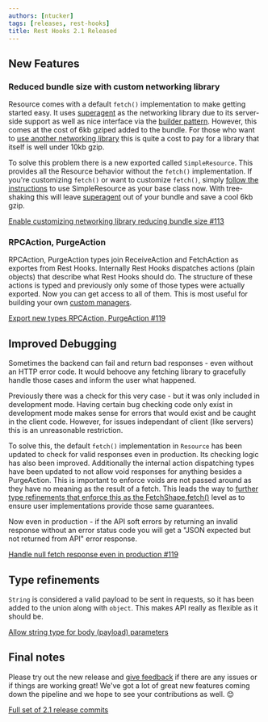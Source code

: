 ```yaml
---
authors: [ntucker]
tags: [releases, rest-hooks]
title: Rest Hooks 2.1 Released
---
```


## New Features

### Reduced bundle size with custom networking library

Resource comes with a default `fetch()` implementation to make getting started easy.
It uses [superagent](http://visionmedia.github.io/superagent/) as the networking library
due to its server-side support as well as nice interface via the [builder pattern](https://en.wikipedia.org/wiki/Builder_pattern).
However, this comes at the cost of 6kb gziped added to the bundle. For those who want
to [use another networking library](https://resthooks.io/docs/guides/custom-networking) this is quite a cost to pay for a library that itself
is well under 10kb gzip.

To solve this problem there is a new exported called `SimpleResource`. This provides
all the Resource behavior without the `fetch()` implementation. If you're customizing
`fetch()` or want to customize `fetch()`, simply [follow the instructions](https://resthooks.io/docs/guides/custom-networking) to use
SimpleResource as your base class now. With tree-shaking this will leave [superagent]((http://visionmedia.github.io/superagent/))
out of your bundle and save a cool 6kb gzip.

[Enable customizing networking library reducing bundle size #113](https://github.com/coinbase/rest-hooks/pull/113)

<!--truncate-->

### RPCAction, PurgeAction

RPCAction, PurgeAction types join ReceiveAction and FetchAction as exportes from Rest Hooks.
Internally Rest Hooks dispatches actions (plain objects) that describe what Rest Hooks should do.
The structure of these actions is typed and previously only some of those types were actually
exported. Now you can get access to all of them. This is most useful for building your own [custom
managers](https://resthooks.io/docs/api/Manager).

[Export new types RPCAction, PurgeAction #119](https://github.com/coinbase/rest-hooks/pull/119)


## Improved Debugging

Sometimes the backend can fail and return bad responses - even without an HTTP error code.
It would behoove any fetching library to gracefully handle those cases and inform the user what
happened.

Previously there was a check for this very case - but it was only included in development mode.
Having certain bug checking code only exist in development mode makes sense for errors that
would exist and be caught in the client code. However, for issues independant of client (like
servers) this is an unreasonable restriction.

To solve this, the default `fetch()` implementation in `Resource` has been updated to
check for valid responses even in production. Its checking logic has also been improved.
Additionally the internal action dispatching types have been updated to not allow void
responses for anything besides a PurgeAction. This is important to enforce voids are not
passed around as they have no meaning as the result of a fetch. This leads the way to [further
type refinements that enforce this as the FetchShape.fetch()](https://github.com/coinbase/rest-hooks/issues/120)
level as to ensure user implementations provide those same guarantees.

Now even in production - if the API soft errors by returning an invalid response without
an error status code you will get a "JSON expected but not returned from API" error response.

[Handle null fetch response even in production #119](https://github.com/coinbase/rest-hooks/pull/119)

## Type refinements

`String` is considered a valid payload to be sent in requests, so it has been added to the union along
with `object`. This makes API really as flexible as it should be.

[Allow string type for body (payload) parameters ](https://github.com/coinbase/rest-hooks/pull/116)


## Final notes

Please try out the new release and [give feedback](https://github.com/coinbase/rest-hooks/issues)
if there are any issues or if things are working great! We've got a lot of great new features
coming down the pipeline and we hope to see your contributions as well. 😊

[Full set of 2.1 release commits](https://github.com/coinbase/rest-hooks/releases/tag/2.1.0)
